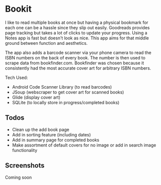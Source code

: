 # Bookit
I like to read multiple books at once but having a physical bookmark for each one can be a hassle since they slip out easily. Goodreads provides page tracking but takes a lot of clicks to update your progress. Using a Notes app is fast but doesn't look as nice. This app aims for that middle ground between function and aesthetics. 

The app also adds a barcode scanner via your phone camera to read the ISBN numbers on the back of every book. The number is then used to scrape data from bookfinder.com. Bookfinder was chosen because it consistently had the most accurate cover art for arbitrary ISBN numbers. 



Tech Used:
 - Android Code Scanner Library (to read barcodes)
 - JSoup (webscraper to get cover art for scanned books)
 - Glide (display cover art)
 - SQLite (to locally store in progress/completed books)
 
## Todos
- Clean up the add book page
- Add in sorting feature (including dates)
- Add in summary page for completed books
- Make assortment of default covers for no image or add in search image functionality 

## Screenshots
Coming soon
 
